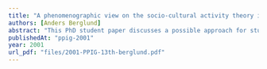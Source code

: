 ```yaml
---
title: "A phenomenographic view on the socio-cultural activity theory in research concerning university students’ learning of computer science in an internationally distributed environment"
authors: [Anders Berglund]
abstract: "This PhD student paper discusses a possible approach for studying students’ learning about computer networks in a course that is jointly taught by two universities as an internationally distributed course. Since the students are working in virtual teams, consisting of six students, three in Sweden and three in the US, with a technically advanced assignment, the environment in which the learning takes place has a significant influence on the learning. An approach to studying the students’ experience of their learning as well as their experience of the context of the learning, combining phenomenography with activity system, is proposed. While the experience of the learning is studied with a phenomenographic approach, an activity system seen \"from within\" through the eyes of a learner is used to analyse the experienced context."
publishedAt: "ppig-2001"
year: 2001
url_pdf: "files/2001-PPIG-13th-berglund.pdf"
---
```

